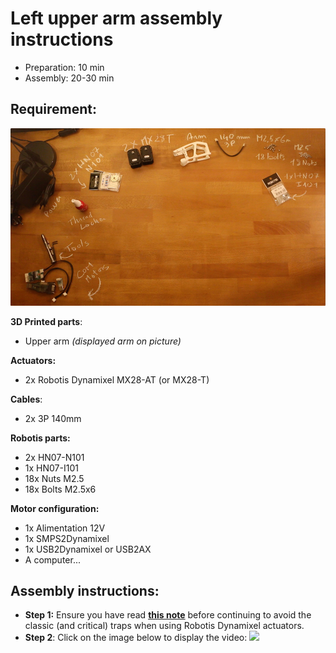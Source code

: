 # Left upper arm assembly instructions

- Preparation: 10 min
- Assembly: 20-30 min

## Requirement:
![](../img/left_upper_arm_assembly_BOM.jpg)

**3D Printed parts**:
- Upper arm *(displayed arm on picture)*

**Actuators:**
- 2x Robotis Dynamixel MX28-AT (or MX28-T)

**Cables**:
- 2x 3P 140mm


**Robotis parts:**
- 2x HN07-N101
- 1x HN07-I101
- 18x Nuts M2.5
- 18x Bolts M2.5x6

**Motor configuration:**
- 1x Alimentation 12V
- 1x SMPS2Dynamixel
- 1x USB2Dynamixel or USB2AX
- A computer...



## Assembly instructions:

- **Step 1:** Ensure you have read [**this note**](//github.com/matthieu-lapeyre/Robotis-library/blob/master/doc/en/robotis_tricks.md) before continuing to avoid the classic (and critical) traps when using Robotis Dynamixel actuators.
- **Step 2**: Click on the image below to display the video:
[![](http://img.youtube.com/vi/MIjfAXShLJ4/0.jpg)](http://youtu.be/MIjfAXShLJ4)
